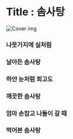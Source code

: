 # Title : 솜사탕
![Cover img](mangboong.png)
### 나뭇가지에 실처럼
### 날아든 솜사탕
### 하얀 눈처럼 희고도
### 깨끗한 솜사탕
### 엄마 손잡고 나들이 갈 때
### 먹어본 솜사탕
